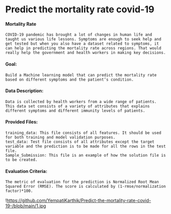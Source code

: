 # Predict the mortality rate covid-19

#### Mortality Rate

    COVID-19 pandemic has brought a lot of changes in human life and taught us various life lessons. Symptoms are enough to seek help and get tested but when you also have a dataset related to symptoms, it can help in predicting the mortality rate across regions. That would really help the government and health workers in making key decisions.

#### Goal: 

    Build a Machine learning model that can predict the mortality rate based on different symptoms and the patient’s condition.

#### Data Description: 

    Data is collected by health workers from a wide range of patients. This data set consists of a variety of attributes that explains different symptoms and different immunity levels of patients.

#### Provided Files:

    training_data: This file consists of all features. It should be used for both training and model validation purposes.
    test_data: Test file consists of all attributes except the target variable and the prediction is to be made for all the rows in the test file.
    Sample_Submission: This file is an example of how the solution file is to be created.

#### Evaluation Criteria: 

    The metric of evaluation for the prediction is Normalized Root Mean Squared Error (RMSE). The score is calculated by (1-rmse/normalization factor)*100.
    
!https://github.com/YempatiKarthik/Predict-the-mortality-rate-covid-19-/blob/main/1.jpg    
